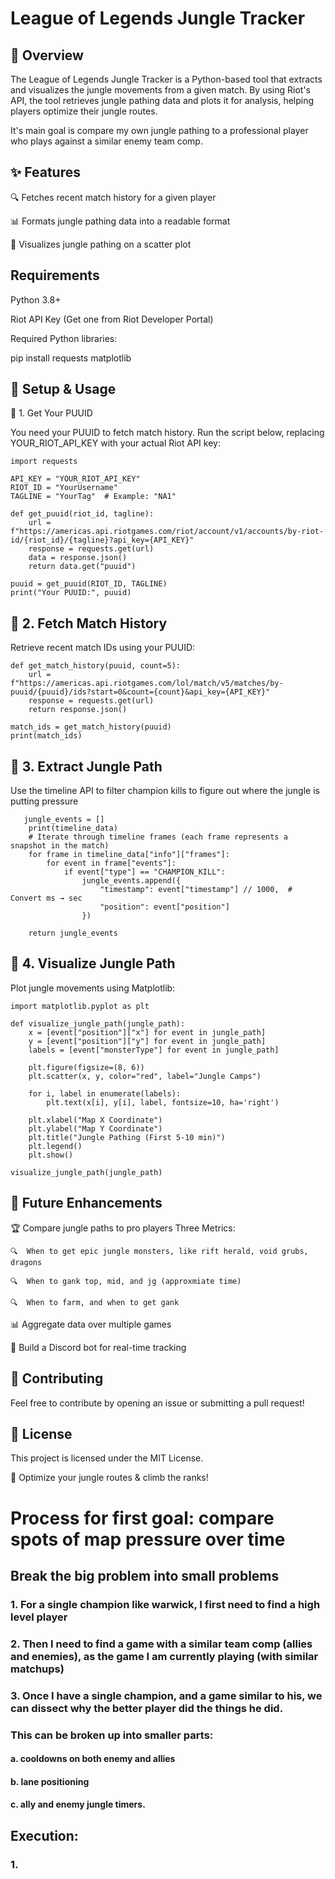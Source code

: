# League of Legends Jungle Tracker

## 📌 Overview

The League of Legends Jungle Tracker is a Python-based tool that extracts and visualizes the jungle movements from a given match. By using Riot's API, the tool retrieves jungle pathing data and plots it for analysis, helping players optimize their jungle routes.

It's main goal is compare my own jungle pathing to a professional player who plays against a similar enemy team comp. 

## ✨ Features

🔍 Fetches recent match history for a given player

📊 Formats jungle pathing data into a readable format

🎯 Visualizes jungle pathing on a scatter plot

## Requirements

Python 3.8+

Riot API Key (Get one from Riot Developer Portal)

Required Python libraries:

pip install requests matplotlib

## 🚀 Setup & Usage

🔹 1. Get Your PUUID

You need your PUUID to fetch match history. Run the script below, replacing YOUR_RIOT_API_KEY with your actual Riot API key:
```
import requests

API_KEY = "YOUR_RIOT_API_KEY"
RIOT_ID = "YourUsername"
TAGLINE = "YourTag"  # Example: "NA1"

def get_puuid(riot_id, tagline):
    url = f"https://americas.api.riotgames.com/riot/account/v1/accounts/by-riot-id/{riot_id}/{tagline}?api_key={API_KEY}"
    response = requests.get(url)
    data = response.json()
    return data.get("puuid")

puuid = get_puuid(RIOT_ID, TAGLINE)
print("Your PUUID:", puuid)
```
## 🔹 2. Fetch Match History

Retrieve recent match IDs using your PUUID:
```
def get_match_history(puuid, count=5):
    url = f"https://americas.api.riotgames.com/lol/match/v5/matches/by-puuid/{puuid}/ids?start=0&count={count}&api_key={API_KEY}"
    response = requests.get(url)
    return response.json()

match_ids = get_match_history(puuid)
print(match_ids)
```
## 🔹 3. Extract Jungle Path

Use the timeline API to filter champion kills to figure out where the jungle is putting pressure 
```
   jungle_events = []
    print(timeline_data)
    # Iterate through timeline frames (each frame represents a snapshot in the match)
    for frame in timeline_data["info"]["frames"]:
        for event in frame["events"]:
            if event["type"] == "CHAMPION_KILL":
                jungle_events.append({
                    "timestamp": event["timestamp"] // 1000,  # Convert ms → sec
                    "position": event["position"]
                })

    return jungle_events
```
## 🔹 4. Visualize Jungle Path

Plot jungle movements using Matplotlib:
```
import matplotlib.pyplot as plt

def visualize_jungle_path(jungle_path):
    x = [event["position"]["x"] for event in jungle_path]
    y = [event["position"]["y"] for event in jungle_path]
    labels = [event["monsterType"] for event in jungle_path]
    
    plt.figure(figsize=(8, 6))
    plt.scatter(x, y, color="red", label="Jungle Camps")
    
    for i, label in enumerate(labels):
        plt.text(x[i], y[i], label, fontsize=10, ha='right')

    plt.xlabel("Map X Coordinate")
    plt.ylabel("Map Y Coordinate")
    plt.title("Jungle Pathing (First 5-10 min)")
    plt.legend()
    plt.show()

visualize_jungle_path(jungle_path)
```
## 🔮 Future Enhancements

🏆 Compare jungle paths to pro players
    Three Metrics:
       
    🔍  When to get epic jungle monsters, like rift herald, void grubs, dragons
    
    🔍  When to gank top, mid, and jg (approxmiate time)
    
    🔍  When to farm, and when to get gank

📊 Aggregate data over multiple games

🤖 Build a Discord bot for real-time tracking



## 🤝 Contributing

Feel free to contribute by opening an issue or submitting a pull request!

## 📜 License

This project is licensed under the MIT License.

🚀 Optimize your jungle routes & climb the ranks!


# Process for first goal: compare spots of map pressure over time 

## Break the big problem into small problems


### 1. For a single champion like warwick, I first need to find a high level player
### 2. Then I need to find a game with a similar team comp (allies and enemies), as the game I am currently playing (with similar matchups)
### 3. Once I have a single champion, and a game similar to his, we can dissect why the better player did the things he did.
### This can be broken up into smaller parts:
#### a. cooldowns on both enemy and allies
#### b. lane positioning
#### c. ally and enemy jungle timers.


## Execution:
### 1. 



